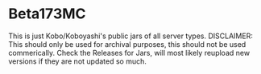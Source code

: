 # Beta173MC
This is just Kobo/Koboyashi's public jars of all server types.
DISCLAIMER: This should only be used for archival purposes, this should not be used commerically.
Check the Releases for Jars, will most likely reupload new versions if they are not updated so much.

